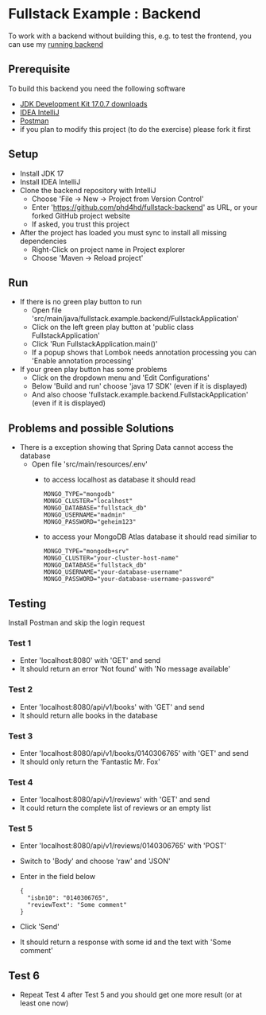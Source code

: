 # Fullstack Example : Backend

To work with a backend without building this,
e.g. to test the frontend, you can use my
[running backend](https://fullstack-backend.ew.r.appspot.com/) 

## Prerequisite

To build this backend you need the following software

- [JDK Development Kit 17.0.7 downloads](https://www.oracle.com/java/technologies/downloads/#java17)
- [IDEA IntelliJ](https://www.jetbrains.com/idea/)
- [Postman](https://www.postman.com/downloads/)
- if you plan to modify this project (to do the exercise) please fork it first

## Setup

- Install JDK 17
- Install IDEA IntelliJ
- Clone the backend repository with IntelliJ
  - Choose 'File -> New -> Project from Version Control'
  - Enter 'https://github.com/phd4hd/fullstack-backend' as URL, or your forked GitHub project website
  - If asked, you trust this project
- After the project has loaded you must sync to install all missing dependencies
  - Right-Click on project name in Project explorer
  - Choose 'Maven -> Reload project'

## Run

- If there is no green play button to run
  - Open file 'src/main/java/fullstack.example.backend/FullstackApplication'
  - Click on the left green play button at 'public class FullstackApplication'
  - Click 'Run FullstackApplication.main()'
  - If a popup shows that Lombok needs annotation processing
    you can 'Enable annotation processing'
- If your green play button has some problems
  - Click on the dropdown menu and 'Edit Configurations'
  - Below 'Build and run' choose 'java 17 SDK' (even if it is displayed)
  - And also choose 'fullstack.example.backend.FullstackApplication' (even if it is displayed)

## Problems and possible Solutions

- There is a exception showing that Spring Data cannot access the database
  - Open file 'src/main/resources/.env'
    - to access localhost as database it should read

          MONGO_TYPE="mongodb"
          MONGO_CLUSTER="localhost"
          MONGO_DATABASE="fullstack_db"
          MONGO_USERNAME="madmin"
          MONGO_PASSWORD="geheim123"

    - to access your MongoDB Atlas database it should read similiar to

          MONGO_TYPE="mongodb+srv"
          MONGO_CLUSTER="your-cluster-host-name"
          MONGO_DATABASE="fullstack_db"
          MONGO_USERNAME="your-database-username"
          MONGO_PASSWORD="your-database-username-password"

## Testing

Install Postman and skip the login request

### Test 1

- Enter 'localhost:8080' with 'GET' and send
- It should return an error 'Not found' with 'No message available'

### Test 2

- Enter 'localhost:8080/api/v1/books' with 'GET' and send
- It should return alle books in the database

### Test 3

- Enter 'localhost:8080/api/v1/books/0140306765' with 'GET' and send
- It should only return the 'Fantastic Mr. Fox'

### Test 4

- Enter 'localhost:8080/api/v1/reviews' with 'GET' and send
- It could return the complete list of reviews or an empty list

### Test 5

- Enter 'localhost:8080/api/v1/reviews/0140306765' with 'POST'
- Switch to 'Body' and choose 'raw' and 'JSON'
- Enter in the field below

      {
        "isbn10": "0140306765",
        "reviewText": "Some comment"
      }

- Click 'Send'
- It should return a response with some id and the text with 'Some comment'

## Test 6

- Repeat Test 4 after Test 5 and you should get one more result
  (or at least one now)
